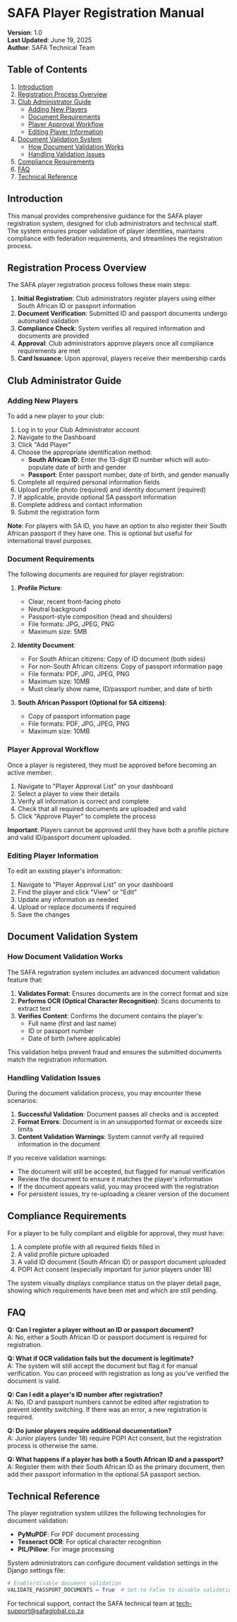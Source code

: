 # SAFA Player Registration Manual

**Version**: 1.0  
**Last Updated**: June 19, 2025  
**Author**: SAFA Technical Team

## Table of Contents

1. [Introduction](#introduction)
2. [Registration Process Overview](#registration-process-overview)
3. [Club Administrator Guide](#club-administrator-guide)
   - [Adding New Players](#adding-new-players)
   - [Document Requirements](#document-requirements)
   - [Player Approval Workflow](#player-approval-workflow)
   - [Editing Player Information](#editing-player-information)
4. [Document Validation System](#document-validation-system)
   - [How Document Validation Works](#how-document-validation-works)
   - [Handling Validation Issues](#handling-validation-issues)
5. [Compliance Requirements](#compliance-requirements)
6. [FAQ](#faq)
7. [Technical Reference](#technical-reference)

## Introduction

This manual provides comprehensive guidance for the SAFA player registration system, designed for club administrators and technical staff. The system ensures proper validation of player identities, maintains compliance with federation requirements, and streamlines the registration process.

## Registration Process Overview

The SAFA player registration process follows these main steps:

1. **Initial Registration**: Club administrators register players using either South African ID or passport information
2. **Document Verification**: Submitted ID and passport documents undergo automated validation
3. **Compliance Check**: System verifies all required information and documents are provided
4. **Approval**: Club administrators approve players once all compliance requirements are met
5. **Card Issuance**: Upon approval, players receive their membership cards

## Club Administrator Guide

### Adding New Players

To add a new player to your club:

1. Log in to your Club Administrator account
2. Navigate to the Dashboard
3. Click "Add Player"
4. Choose the appropriate identification method:
   - **South African ID**: Enter the 13-digit ID number which will auto-populate date of birth and gender
   - **Passport**: Enter passport number, date of birth, and gender manually
5. Complete all required personal information fields
6. Upload profile photo (required) and identity document (required)
7. If applicable, provide optional SA passport information
8. Complete address and contact information
9. Submit the registration form

**Note**: For players with SA ID, you have an option to also register their South African passport if they have one. This is optional but useful for international travel purposes.

### Document Requirements

The following documents are required for player registration:

1. **Profile Picture**:
   - Clear, recent front-facing photo
   - Neutral background
   - Passport-style composition (head and shoulders)
   - File formats: JPG, JPEG, PNG
   - Maximum size: 5MB

2. **Identity Document**:
   - For South African citizens: Copy of ID document (both sides)
   - For non-South African citizens: Copy of passport information page
   - File formats: PDF, JPG, JPEG, PNG
   - Maximum size: 10MB
   - Must clearly show name, ID/passport number, and date of birth

3. **South African Passport (Optional for SA citizens)**:
   - Copy of passport information page
   - File formats: PDF, JPG, JPEG, PNG
   - Maximum size: 10MB

### Player Approval Workflow

Once a player is registered, they must be approved before becoming an active member:

1. Navigate to "Player Approval List" on your dashboard
2. Select a player to view their details
3. Verify all information is correct and complete
4. Check that all required documents are uploaded and valid
5. Click "Approve Player" to complete the process

**Important**: Players cannot be approved until they have both a profile picture and valid ID/passport document uploaded.

### Editing Player Information

To edit an existing player's information:

1. Navigate to "Player Approval List" on your dashboard
2. Find the player and click "View" or "Edit"
3. Update any information as needed
4. Upload or replace documents if required
5. Save the changes

## Document Validation System

### How Document Validation Works

The SAFA registration system includes an advanced document validation feature that:

1. **Validates Format**: Ensures documents are in the correct format and size
2. **Performs OCR (Optical Character Recognition)**: Scans documents to extract text
3. **Verifies Content**: Confirms the document contains the player's:
   - Full name (first and last name)
   - ID or passport number
   - Date of birth (where applicable)

This validation helps prevent fraud and ensures the submitted documents match the registration information.

### Handling Validation Issues

During the document validation process, you may encounter these scenarios:

1. **Successful Validation**: Document passes all checks and is accepted
2. **Format Errors**: Document is in an unsupported format or exceeds size limits
3. **Content Validation Warnings**: System cannot verify all required information in the document

If you receive validation warnings:
- The document will still be accepted, but flagged for manual verification
- Review the document to ensure it matches the player's information
- If the document appears valid, you may proceed with the registration
- For persistent issues, try re-uploading a clearer version of the document

## Compliance Requirements

For a player to be fully compliant and eligible for approval, they must have:

1. A complete profile with all required fields filled in
2. A valid profile picture uploaded
3. A valid ID document (South African ID) or passport document uploaded
4. POPI Act consent (especially important for junior players under 18)

The system visually displays compliance status on the player detail page, showing which requirements have been met and which are still pending.

## FAQ

**Q: Can I register a player without an ID or passport document?**  
A: No, either a South African ID or passport document is required for registration.

**Q: What if OCR validation fails but the document is legitimate?**  
A: The system will still accept the document but flag it for manual verification. You can proceed with registration as long as you've verified the document is valid.

**Q: Can I edit a player's ID number after registration?**  
A: No, ID and passport numbers cannot be edited after registration to prevent identity switching. If there was an error, a new registration is required.

**Q: Do junior players require additional documentation?**  
A: Junior players (under 18) require POPI Act consent, but the registration process is otherwise the same.

**Q: What happens if a player has both a South African ID and a passport?**  
A: Register them with their South African ID as the primary document, then add their passport information in the optional SA passport section.

## Technical Reference

The player registration system utilizes the following technologies for document validation:

- **PyMuPDF**: For PDF document processing
- **Tesseract OCR**: For optical character recognition
- **PIL/Pillow**: For image processing

System administrators can configure document validation settings in the Django settings file:

```python
# Enable/disable document validation
VALIDATE_PASSPORT_DOCUMENTS = True  # Set to False to disable validation
```

For technical support, contact the SAFA technical team at tech-support@safaglobal.co.za
